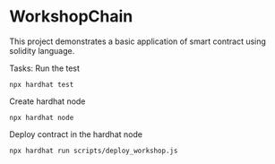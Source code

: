 # WorkshopChain

This project demonstrates a basic application of smart contract using solidity language.

Tasks:
Run the test
```shell
npx hardhat test
```
Create hardhat node
```
npx hardhat node
```
Deploy contract in the hardhat node
```
npx hardhat run scripts/deploy_workshop.js
```
